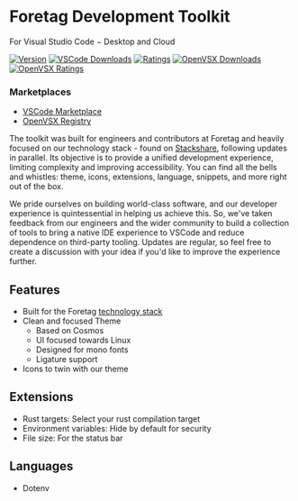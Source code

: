 # Foretag Development Toolkit
For Visual Studio Code − Desktop and Cloud

[![Version](https://img.shields.io/visual-studio-marketplace/v/foretag.development-toolkit)](https://marketplace.visualstudio.com/items?itemName=foretag.development-toolkit)
[![VSCode Downloads](https://img.shields.io/visual-studio-marketplace/d/foretag.development-toolkit?logo=visualstudiocode)](https://marketplace.visualstudio.com/items?itemName=foretag.development-toolkit)
[![Ratings](https://img.shields.io/visual-studio-marketplace/stars/foretag.development-toolkit?color=yellow&logo=visualstudiocode)](https://marketplace.visualstudio.com/items?itemName=foretag.development-toolkit)
[![OpenVSX Downloads](https://img.shields.io/open-vsx/dt/foretag/development-toolkit?logo=Open%20Source%20Initiative)](https://open-vsx.org/extension/foretag/development-toolkit/)
[![OpenVSX Ratings](https://img.shields.io/open-vsx/stars/foretag/development-toolkit?color=yellow&logo=Open%20Source%20Initiative)](https://marketplace.visualstudio.com/items?itemName=foretag.development-toolkit)

### Marketplaces

- [VSCode Marketplace](https://marketplace.visualstudio.com/items?itemName=foretag.development-toolkit)
- [OpenVSX Registry](https://open-vsx.org/extension/foretag/development-toolkit)

The toolkit was built for engineers and contributors at Foretag and heavily focused on our technology stack - found on [Stackshare](https://stackshare.io/foretag/foretag), following updates in parallel. Its objective is to provide a unified development experience, limiting complexity and improving accessibility. You can find all the bells and whistles: theme, icons, extensions, language, snippets, and more right out of the box.


We pride ourselves on building world-class software, and our developer experience is quintessential in helping us achieve this. So, we've taken feedback from our engineers and the wider community to build a collection of tools to bring a native IDE experience to VSCode and reduce dependence on third-party tooling. Updates are regular, so feel free to create a discussion with your idea if you'd like to improve the experience further.

## Features
- Built for the Foretag [technology stack](https://stackshare.io/foretag/foretag) 
- Clean and focused Theme
	- Based on Cosmos
	- UI focused towards Linux
	- Designed for mono fonts
	- Ligature support
- Icons to twin with our theme

## Extensions

- Rust targets: Select your rust compilation target
- Environment variables: Hide by default for security
- File size: For the status bar

## Languages

- Dotenv







